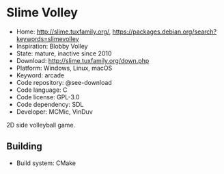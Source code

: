 # Slime Volley

- Home: http://slime.tuxfamily.org/, https://packages.debian.org/search?keywords=slimevolley
- Inspiration: Blobby Volley
- State: mature, inactive since 2010
- Download: http://slime.tuxfamily.org/down.php
- Platform: Windows, Linux, macOS
- Keyword: arcade
- Code repository: @see-download
- Code language: C
- Code license: GPL-3.0
- Code dependency: SDL
- Developer: MCMic, VinDuv

2D side volleyball game.

## Building

- Build system: CMake
